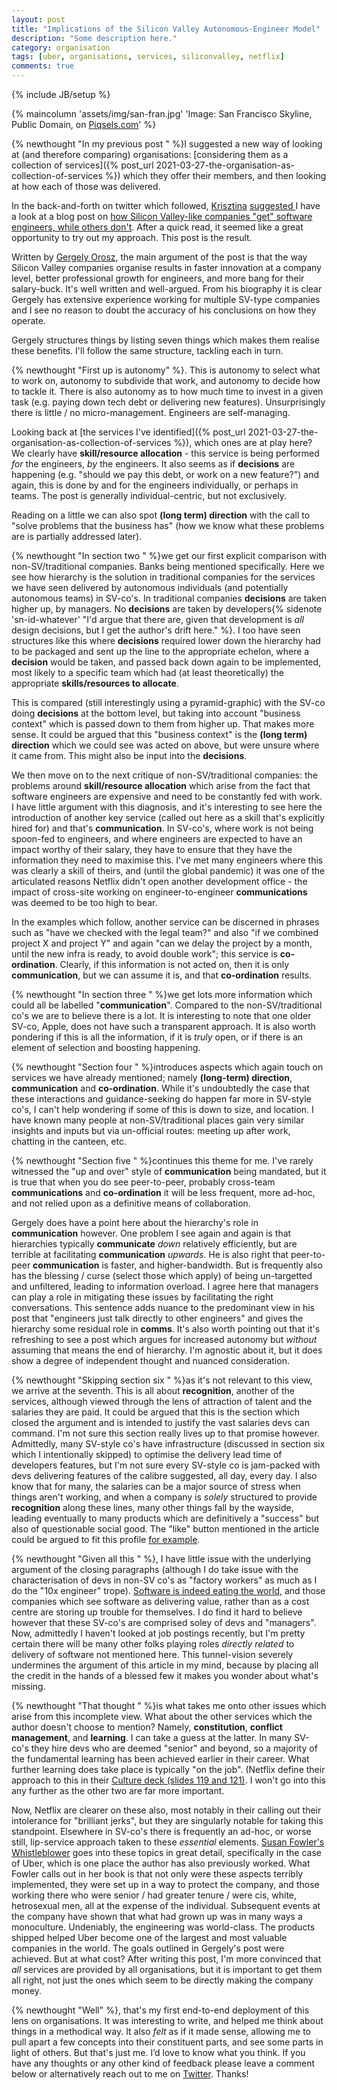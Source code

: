 ```yaml
---
layout: post
title: "Implications of the Silicon Valley Autonomous-Engineer Model"
description: "Some description here."
category: organisation
tags: [uber, organisations, services, siliconvalley, netflix]
comments: true
---
```

{% include JB/setup %}

{% maincolumn 'assets/img/san-fran.jpg' 'Image: San Francisco Skyline, Public Domain, on <a href="https://www.piqsels.com/en/public-domain-photo-oinok">Piqsels.com</a>' %}

{% newthought "In my previous post " %}I suggested a new way of looking at (and therefore comparing) organisations: [considering them as a collection of services]({% post_url 2021-03-27-the-organisation-as-collection-of-services %}) which they offer their members, and then looking at how each of those was delivered.

In the back-and-forth on twitter which followed, [Krisztina](https://twitter.com/YellowBrickC) [suggested ](https://twitter.com/YellowBrickC/status/1378789326109212676)I have a look at a blog post on [how Silicon Valley-like companies "get" software engineers, while others don't](https://blog.pragmaticengineer.com/what-silicon-valley-gets-right-on-software-engineers/).  After a quick read, it seemed like a great opportunity to try out my approach. This post is the result.

Written by [Gergely Orosz](https://blog.pragmaticengineer.com), the main argument of the post is that the way Silicon Valley companies organise results in faster innovation at a company level, better professional growth for engineers, and more bang for their salary-buck.  It's well written and well-argued. From his biography it is clear Gergely has extensive experience working for multiple SV-type companies and I see no reason to doubt the accuracy of his conclusions on how they operate.

Gergely structures things by listing seven things which makes them realise these benefits.  I'll follow the same structure, tackling each in turn.

{% newthought "First up is autonomy" %}.  This is autonomy to select what to work on, autonomy to subdivide that work, and autonomy to decide how to tackle it.  There is also autonomy as to how much time to invest in a given task (e.g. paying down tech debt or delivering new features). Unsurprisingly there is little / no micro-management. Engineers are self-managing.

Looking back at [the services I've identified]({% post_url 2021-03-27-the-organisation-as-collection-of-services %}), which ones are at play here?  We clearly have **skill/resource allocation** - this service is being performed _for_ the engineers, _by_ the engineers.  It also seems as if **decisions** are happening (e.g. "should we pay this debt, or work on a new feature?") and again, this is done by and for the engineers individually, or perhaps in teams. The post is generally individual-centric, but not exclusively.

Reading on a little we can also spot **(long term) direction** with the call to "solve problems that the business has" (how we know what these problems are is partially addressed later).

{% newthought "In section two " %}we get our first explicit comparison with non-SV/traditional companies. Banks being mentioned specifically.  Here we see how hierarchy is the solution in traditional companies for the services we have seen delivered by autonomous individuals (and potentially autonomous teams) in SV-co's.  In traditional companies **decisions** are taken higher up, by managers. No **decisions** are taken by developers{% sidenote 'sn-id-whatever' "I'd argue that there are, given that development is _all_ design decisions, but I get the author's drift here." %}. I too have seen structures like this where **decisions** required lower down the hierarchy had to be packaged and sent up the line to the appropriate echelon, where a **decision** would be taken, and passed back down again to be implemented, most likely to a specific team which had (at least theoretically) the appropriate **skills/resources to allocate**.

This is compared (still interestingly using a pyramid-graphic) with the SV-co doing **decisions** at the bottom level, but taking into account "business context" which is passed down to them from higher up.  That makes more sense.  It could be argued that this "business context" is the **(long term) direction** which we could see was acted on above, but were unsure where it came from.  This might also be input into the **decisions**.

We then move on to the next critique of non-SV/traditional companies: the problems around **skill/resource allocation** which arise from the fact that software engineers are expensive and need to be constantly fed with work.  I have little argument with this diagnosis, and it's interesting to see here the introduction of another key service (called out here as a skill that's explicitly hired for) and that's **communication**.  In SV-co's, where work is not being spoon-fed to engineers, and where engineers are expected to have an impact worthy of their salary, they have to ensure that they have the information they need to maximise this.  I've met many engineers where this was clearly a skill of theirs, and (until the global pandemic) it was one of the articulated reasons Netflix didn't open another development office - the impact of cross-site working on engineer-to-engineer **communications** was deemed to be too high to bear.

In the examples which follow, another service can be discerned in phrases such as "have we checked with the legal team?" and also "if we combined project X and project Y" and again "can we delay the project by a month, until the new infra is ready, to avoid double work"; this service is **co-ordination**.  Clearly, if this information is not acted on, then it is only **communication**, but we can assume it is, and that **co-ordination** results.

{% newthought "In section three " %}we get lots more information which could all be labelled "**communication**".  Compared to the non-SV/traditional co's we are to believe there is a lot.  It is interesting to note that one older SV-co, Apple, does not have such a transparent approach.  It is also worth pondering if this is all the information, if it is _truly_ open, or if there is an element of selection and boosting happening.

{% newthought "Section four " %}introduces aspects which again touch on services we have already mentioned; namely **(long-term) direction**, **communication** and **co-ordination**.  While it's undoubtedly the case that these interactions and guidance-seeking do happen far more in SV-style co's, I can't help wondering if some of this is down to size, and location.  I have known many people at non-SV/traditional places gain very similar insights and inputs but via un-official routes: meeting up after work, chatting in the canteen, etc.

{% newthought "Section five " %}continues this theme for me.  I've rarely witnessed the "up and over" style of **communication** being mandated, but it is true that when you do see peer-to-peer, probably cross-team **communications** and **co-ordination** it will be less frequent, more ad-hoc, and not relied upon as a definitive means of collaboration.

Gergely does have a point here about the hierarchy's role in **communication** however.     One problem I see again and again is that hierarchies typically **communicate** _down_ relatively efficiently, but are terrible at facilitating **communication** _upwards_.  He is also right that peer-to-peer **communication** is faster, and higher-bandwidth. But is frequently also has the blessing / curse (select those which apply) of being un-targetted and unfiltered, leading to information overload. I agree here that managers can play a role in mitigating these issues by facilitating the right conversations.  This sentence adds nuance to the predominant view in his post that "engineers just talk directly to other engineers" and gives the hierarchy some residual role in **comms**.  It's also worth pointing out that it's refreshing to see a post which argues for increased autonomy but _without_ assuming that means the end of hierarchy.  I'm agnostic about it, but it does show a degree of independent thought and nuanced consideration.

{% newthought "Skipping section six " %}as it's not relevant to this view, we arrive at the seventh. This is all about **recognition**, another of the services, although viewed through the lens of attraction of talent and the salaries they are paid. It could be argued that this is the section which closed the argument and is intended to justify the vast salaries devs can command. I'm not sure this section really lives up to that promise however.  Admittedly, many SV-style co's have infrastructure (discussed in section six which I intentionally skipped) to optimise the delivery lead time of developers features, but I'm not sure every SV-style co is jam-packed with devs delivering features of the calibre suggested, all day, every day. I also know that for many, the salaries can be a major source of stress when things aren't working, and when a company is _solely_ structured to provide **recognition** along these lines, many other things fall by the wayside, leading eventually to many products which are definitively a "success" but also of questionable social good.  The "like" button mentioned in the article could be argued to fit this profile [for example](https://www.netflix.com/title/81254224).

{% newthought "Given all this " %}, I have little issue with the underlying argument of the closing paragraphs (although I do take issue with the characterisation of devs in non-SV co's as "factory workers" as much as I do the "10x engineer" trope). [Software is indeed eating the world](https://www.wsj.com/articles/SB10001424053111903480904576512250915629460), and those companies which see software as delivering value, rather than as a cost centre are storing up trouble for themselves.  I do find it hard to believe however that these SV-co's are comprised soley of devs and "managers".  Now, admittedly I haven't looked at job postings recently, but I'm pretty certain there will be many other folks playing roles _directly related_ to delivery of software not mentioned here. This tunnel-vision severely undermines the argument of this article in my mind, because by placing all the credit in the hands of a blessed few it makes you wonder about what's missing.

{% newthought "That thought " %}is what takes me onto other issues which arise from this incomplete view. What about the other services which the author doesn't choose to mention? Namely, **constitution**, **conflict management**, and **learning**.  I can take a guess at the latter. In many SV-co's they hire devs who are deemed "senior" and beyond, so a majority of the fundamental learning has been achieved earlier in their career.  What further learning does take place is typically "on the job". (Netflix define their approach to this in their [Culture deck (slides 119 and 121)](https://www.slideshare.net/kevibak/netflix-culture-deck-77978007).  I won't go into this any further as the other two are far more important.

Now, Netflix are clearer on these also, most notably in their calling out their intolerance for "brilliant jerks", but they are singularly notable for taking this standpoint. Elsewhere in SV-co's there is frequently an ad-hoc, or worse still, lip-service approach taken to these _essential_ elements. [Susan Fowler's Whistleblower](https://www.susanjfowler.com/whistleblower) goes into these topics in great detail, specifically in the case of Uber, which is one place the author has also previously worked. What Fowler calls out in her book is that not only were these aspects terribly implemented, they were set up in a way to protect the company, and those working there who were senior / had greater tenure / were cis, white, hetrosexual men, all at the expense of the individual. Subsequent events at the company have shown that what had grown up was in many ways a monoculture.  Undeniably, the engineering was world-class.  The products shipped helped Uber become one of the largest and most valuable companies in the world. The goals outlined in Gergely's post were achieved. But at what cost? After writing this post, I'm more convinced that _all_ services are provided by all organisations, but it is important to get them all right, not just the ones which seem to be directly making the company money.

{% newthought "Well" %}, that's my first end-to-end deployment of this lens on organisations.  It was interesting to write, and helped me think about things in a methodical way.  It also _felt_ as if it made sense, allowing me to pull apart a few concepts into their constituent parts, and see some parts in light of others.  But that's just me. I’d love to know what you think. If you have any thoughts or any other kind of feedback please leave a comment below or alternatively reach out to me on [Twitter](https://twitter.com/al94781).  Thanks!
